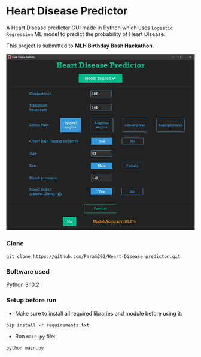 # Heart Disease Predictor
A Heart Disease predictor GUI made in Python which uses `Logistic Regression` ML model to predict the probability of Heart Disease.

This project is submitted to **MLH Birthday Bash Hackathon**.

![preview](./preview.jpg)

### Clone
```
git clone https://github.com/Param302/Heart-Disease-predictor.git
```

### Software used
Python 3.10.2


### Setup before run
- Make sure to install all required libraries and module before using it:

```
pip install -r requirements.txt
```
- Run `main.py` file:

```
python main.py
```
